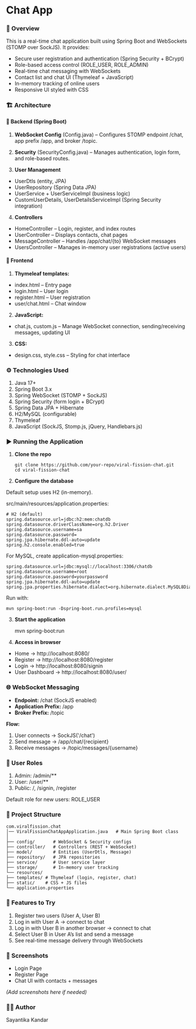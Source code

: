 # Chat App

### 📌 Overview

This is a real-time chat application built using Spring Boot and WebSockets (STOMP over SockJS).
It provides:

* Secure user registration and authentication (Spring Security + BCrypt)
* Role-based access control (ROLE_USER, ROLE_ADMIN)
* Real-time chat messaging with WebSockets
* Contact list and chat UI (Thymeleaf + JavaScript)
* In-memory tracking of online users
* Responsive UI styled with CSS

### 🏗️ Architecture

#### 🔹 Backend (Spring Boot)

1. **WebSocket Config** (Config.java) – Configures STOMP endpoint /chat, app prefix /app, and broker /topic.


2. **Security** (SecurityConfig.java) – Manages authentication, login form, and role-based routes.


3. **User Management**

* UserDtls (entity, JPA)
* UserRepository (Spring Data JPA)
* UserService + UserServiceImpl (business logic)
* CustomUserDetails, UserDetailsServiceImpl (Spring Security integration)

4. **Controllers**

* HomeController – Login, register, and index routes
* UserController – Displays contacts, chat pages
* MessageController – Handles /app/chat/{to} WebSocket messages
* UsersController – Manages in-memory user registrations (active users)

#### 🔹 Frontend

1. **Thymeleaf templates:**

* index.html – Entry page
* login.html – User login
* register.html – User registration
* user/chat.html – Chat window

2. **JavaScript:**

* chat.js, custom.js – Manage WebSocket connection, sending/receiving messages, updating UI

3. **CSS:**

* design.css, style.css – Styling for chat interface

### ⚙️ Technologies Used

1. Java 17+
2. Spring Boot 3.x
3. Spring WebSocket (STOMP + SockJS)
4. Spring Security (form login + BCrypt)
5. Spring Data JPA + Hibernate
6. H2/MySQL (configurable)
7. Thymeleaf
8. JavaScript (SockJS, Stomp.js, jQuery, Handlebars.js)

### ▶️ Running the Application
1. **Clone the repo**

       git clone https://github.com/your-repo/viral-fission-chat.git
       cd viral-fission-chat

2. **Configure the database**

Default setup uses H2 (in-memory).

src/main/resources/application.properties:

    # H2 (default)
    spring.datasource.url=jdbc:h2:mem:chatdb
    spring.datasource.driverClassName=org.h2.Driver
    spring.datasource.username=sa
    spring.datasource.password=
    spring.jpa.hibernate.ddl-auto=update
    spring.h2.console.enabled=true

For MySQL, create application-mysql.properties:

    spring.datasource.url=jdbc:mysql://localhost:3306/chatdb
    spring.datasource.username=root
    spring.datasource.password=yourpassword
    spring.jpa.hibernate.ddl-auto=update
    spring.jpa.properties.hibernate.dialect=org.hibernate.dialect.MySQL8Dialect

Run with:

    mvn spring-boot:run -Dspring-boot.run.profiles=mysql

3. **Start the application** 


    mvn spring-boot:run

4. **Access in browser**

* Home → http://localhost:8080/
* Register → http://localhost:8080/register
* Login → http://localhost:8080/signin
* User Dashboard → http://localhost:8080/user/

### 🌐 WebSocket Messaging

* **Endpoint:** /chat (SockJS enabled)
* **Application Prefix:** /app
* **Broker Prefix:** /topic

**Flow:**

1. User connects → SockJS('/chat')
2. Send message → /app/chat/{recipient}
3. Receive messages → /topic/messages/{username}

### 👤 User Roles

1. Admin: /admin/**
2. User: /user/**
3. Public: /, /signin, /register

Default role for new users: ROLE_USER

### 📂 Project Structure

    com.viralfission.chat
    │── ViralFissionChatAppApplication.java   # Main Spring Boot class
    │
    ├── config/       # WebSocket & Security configs
    ├── controller/   # Controllers (REST + WebSocket)
    ├── model/        # Entities (UserDtls, Message)
    ├── repository/   # JPA repositories
    ├── service/      # User service layer
    ├── storage/      # In-memory user tracking
    └── resources/
    ├── templates/ # Thymeleaf (login, register, chat)
    ├── static/    # CSS + JS files
    └── application.properties

### 🧪 Features to Try

1. Register two users (User A, User B)
2. Log in with User A → connect to chat
3. Log in with User B in another browser → connect to chat
4. Select User B in User A’s list and send a message
5. See real-time message delivery through WebSockets

### 📸 Screenshots

* Login Page
* Register Page
* Chat UI with contacts + messages

_(Add screenshots here if needed)_

### 👩‍💻 Author

Sayantika Kandar